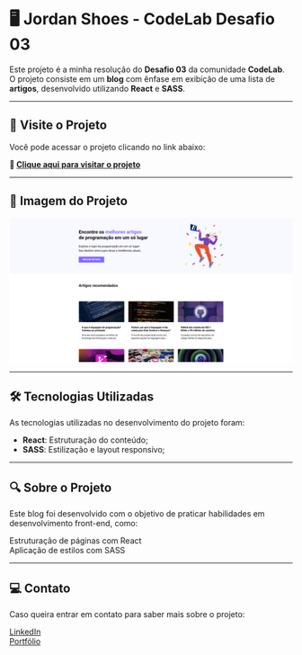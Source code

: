 # 🖥️ Jordan Shoes - CodeLab Desafio 03

Este projeto é a minha resolução do **Desafio 03** da comunidade **CodeLab**. O projeto consiste em um **blog** com ênfase em exibição de uma lista de **artigos**, desenvolvido utilizando **React** e **SASS**.

---

## 🚀 Visite o Projeto

Você pode acessar o projeto clicando no link abaixo:

**🔗 [Clique aqui para visitar o projeto]()**

---

## 📸 Imagem do Projeto

![Imagem do Blog](/desafio-03/public/images/image-7.png)

---

## 🛠️ Tecnologias Utilizadas

As tecnologias utilizadas no desenvolvimento do projeto foram:

- **React**: Estruturação do conteúdo;
- **SASS**: Estilização e layout responsivo;

---

## 🔍 Sobre o Projeto
Este blog foi desenvolvido com o objetivo de praticar habilidades em desenvolvimento front-end, como:

Estruturação de páginas com React\
Aplicação de estilos com SASS

---

## 💻 Contato
Caso queira entrar em contato para saber mais sobre o projeto:

[LinkedIn](https://www.linkedin.com/in/gustavodantasmarim/)\
[Portfólio](https://github.com/gustavomarim)
